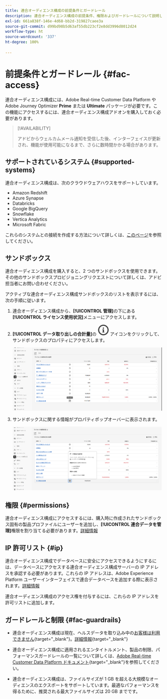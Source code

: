 ```yaml
---
title: 連合オーディエンス構成の前提条件とガードレール
description: 連合オーディエンス構成の前提条件、権限およびガードレールについて説明します
exl-id: 661a838f-146e-4d68-bb2d-319827caee3a
source-git-commit: d99bd98b5d63af55db223cf2e8dd3996d8012d24
workflow-type: ht
source-wordcount: '337'
ht-degree: 100%

---
```


# 前提条件とガードレール {#fac-access}

連合オーディエンス構成には、Adobe Real-time Customer Data Platform や Adobe Journey Optimizer **Prime** または **Ultimate** パッケージが必要です。この機能にアクセスするには、連合オーディエンス構成アドオンを購入しておく必要があります。

>[!AVAILABILITY]
>
>アドビからウェルカムメール通知を受信した後、インターフェイスが更新され、機能が使用可能になるまで、さらに数時間かかる場合があります。

## サポートされているシステム {#supported-systems}

連合オーディエンス構成は、次のクラウドウェアハウスをサポートしています。

* Amazon Redshift
* Azure Synapse
* Databricks
* Google BigQuery
* Snowflake
* Vertica Analytics
* Microsoft Fabric

これらのシステムとの接続を作成する方法について詳しくは、[このページ](../connections/connections.md)を参照してください。

## サンドボックス

連合オーディエンス構成を購入すると、2 つのサンドボックスを使用できます。その他のサンドボックスプロビジョニングリクエストについて詳しくは、アドビ担当者にお問い合わせください。

アクティブな連合オーディエンス構成サンドボックスのリストを表示するには、次の手順に従います。

1. 連合オーディエンス構成から、**[!UICONTROL 管理]**&#x200B;の下にある&#x200B;**[!UICONTROL ライセンス使用状況]**&#x200B;メニューにアクセスします。

1. **[!UICONTROL データ取り出しの合計量]**&#x200B;の ![](assets/do-not-localize/Smock_InfoOutline_18_N.svg) アイコンをクリックして、サンドボックスのプロパティにアクセスします。

   ![](assets/sandbox_1.png)

1. サンドボックスに関する情報がプロパティポップオーバーに表示されます。

   ![](assets/sandbox_2.png)

## 権限 {#permissions}

連合オーディエンス構成にアクセスするには、購入時に作成されたサンドボックス固有の製品プロファイルにユーザーを追加し、**[!UICONTROL 連合データを管理]**&#x200B;権限を割り当てる必要があります。[詳細情報](feature-access.md)

## IP 許可リスト {#ip}

連合オーディエンス構成でデータベースに安全にアクセスできるようにするには、データベースにアクセスする連合オーディエンス構成サーバーの IP アドレスを承認する必要があります。これらの IP アドレスは、Adobe Experience Platform ユーザーインターフェイスで連合データベースを追加する際に表示されます。[詳細情報](../connections/connections.md)

連合オーディエンス構成のアクセス権を付与するには、これらの IP アドレスを許可リストに追加します。

## ガードレールと制限 {#fac-guardrails}

* 連合オーディエンス構成は現在、ヘルスデータを取り込み中の[お客様は利用できません](https://experienceleague.adobe.com/ja/docs/events/customer-data-management-voices-recordings/governance/healthcare-shield){target="_blank"}。[詳細情報](https://experienceleague.adobe.com/ja/docs/journey-optimizer/using/audiences-profiles-identities/audiences/about-audiences){target="_blank"}

<!--
* Federated Audience Composition is compatible with Privacy & Security Shield and can be used in all verticals except for healthcare industries. Currently, Federated Audience Composition cannot be licensed to customers looking to ingest health data. [Learn more](https://experienceleague.adobe.com/ja/docs/events/customer-data-management-voices-recordings/governance/healthcare-shield){target="_blank"}-->

* 連合オーディエンス構成に適用されるエンタイトルメント、製品の制限、パフォーマンスガードレールの一覧について詳しくは、[Adobe Real-time Customer Data Platform ドキュメント](https://experienceleague.adobe.com/ja/docs/experience-platform/profile/guardrails){target="_blank"}を参照してください。

* 連合オーディエンス構成は、ファイルサイズが 1 GB を超える大規模なオーディエンスのエクスポートをサポートしています。最適なパフォーマンスを得るために、推奨される最大ファイルサイズは 20 GB までです。


